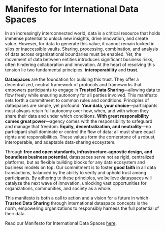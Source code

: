 # Manifesto for International Data Spaces

In an increasingly interconnected world, data is a critical resource that holds immense potential to unlock new insights, drive innovation, and create value. However, for data to generate this value, it cannot remain locked in silos or inaccessible vaults. Sharing, processing, combination, and analysis of data across organizational boundaries must be enabled. Yet, the movement of data between entities introduces significant business risks, often hindering collaboration and innovation. At the heart of resolving this tension lie two fundamental principles: **interoperability** and **trust**.

**Dataspaces** are the foundation for building this trust. They offer a decentralized, neutral framework of protocols and frameworks that empowers participants to engage in **Trusted Data Sharing**—allowing data to flow freely while ensuring autonomy for all parties involved. This manifesto sets forth a commitment to common rules and conditions. Principles of dataspaces are simple, yet profound: **Your data, your choice**—participants must always retain full autonomy over how, when, and with whom they share their data and under which conditions. **With great responsibility comes great power**—agency comes with the responsibility to safeguard and manage that freedom. **Equity, decentralization, and neutrality**—no participant shall dominate or control the flow of data; all must share equal rights and responsibilities. These values form the cornerstone of a robust, interoperable, and adaptable data-sharing ecosystem.

Through **free and open standards, infrastructure-agnostic design, and boundless business potential**, dataspaces serve not as rigid, centralized platforms, but as flexible building blocks for any data ecosystem and business models on top. Our commitment is to foster **good faith** in all data transactions, balanced by the ability to verify and uphold trust among participants. By adhering to these principles, we believe dataspaces will catalyze the next wave of innovation, unlocking vast opportunities for organizations, communities, and society as a whole.

This manifesto is both a call to action and a vision for a future in which **Trusted Data Sharing** through international dataspace concepts is the norm, empowering organizations to responsibly harness the full potential of their data.

Read our Manifesto for International Data Spaces [here](manifesto-for-international-data-spaces.md).
